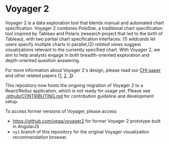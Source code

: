 # Voyager 2

Voyager 2 is a data exploration tool that blends manual and automated chart specification. Voyager 2 combines PoleStar, a traditional chart specification tool inspired by Tableau and Polaris (research project that led to the birth of Tableau), with two partial chart specification interfaces: (1) *wildcards* let users specify multiple charts in parallel,(2) *related views* suggest visualizations relevant to the currently specified chart.  With Voyager 2, we aim to  help analysts engage in both breadth-oriented exploration and depth-oriented question answering.

For more information about Voyager 2's design, please read our [CHI paper](idl.cs.washington.edu/papers/voyager2) and other related papers ([1](http://idl.cs.washington.edu/papers/compassql/), [2](http://idl.cs.washington.edu/papers/voyager/), [3](http://idl.cs.washington.edu/papers/vega-lite/)).

This repository now hosts the ongoing migration of Voyager 2 to a React/Redux application,
which is not ready for usage yet.  Please see [.github/CONTRIBUTING.md](.github/CONTRIBUTING.md) for contribution guideline and development setup.

To access former versions of Voyager, please access
- https://github.com/vega/voyager2 for former Voyager 2 prototype built in AngularJS
- `vy1` branch of this repository for the original Voyager visualization recommendation browser.
